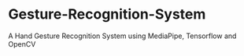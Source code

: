 # Gesture-Recognition-System
A Hand Gesture Recognition System using MediaPipe, Tensorflow and OpenCV
